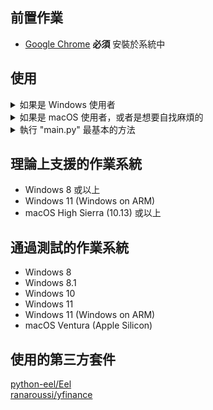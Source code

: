 ## 前置作業
* [Google Chrome](https://www.google.com/chrome/) **必須** 安裝於系統中
## 使用
<details><summary>如果是 Windows 使用者</summary>
<p>

* 直接從 [Release](https://github.com/ccpl17/shd/releases) 下載 `.exe` 的執行檔即可
</p>
</details>
<details><summary>如果是 macOS 使用者，或者是想要自找麻煩的</summary>
<p>

* 安裝 [Anaconda Distribution 64-Bit](https://www.anaconda.com/products/distribution#Downloads)
* 完成後，打開 `Anaconda Prompt (Windows)` 或 `終端機 (macOS)`，輸入以下指令
```
pip install eel
```
* 待完成後再輸入以下指令
```
pip install yfinance
```
* 從 [Release](https://github.com/ccpl17/shd/releases) 下載 `Source code (zip)`
* 下載完成後解壓縮，使用 `Anaconda Prompt (Windows)` 或 `終端機 (macOS)` 執行 `main.py`
</p>
</details>
<details><summary>執行 "main.py" 最基本的方法</summary>
<p>

> Anaconda Prompt (Windows)
```
C:/Users/[改成你的使用者名稱]/anaconda3/python.exe [將 main.py 拖曳至此]
```
> 終端機 (macOS)
```
/Users/[改成你的使用者名稱]/opt/anaconda3/bin/python [將 main.py 拖曳至此]
```
</p>
</details>

## 理論上支援的作業系統
* Windows 8 或以上
* Windows 11 (Windows on ARM)
* macOS High Sierra (10.13) 或以上
## 通過測試的作業系統
* Windows 8
* Windows 8.1
* Windows 10
* Windows 11
* Windows 11 (Windows on ARM)
* macOS Ventura (Apple Silicon)
## 使用的第三方套件
[python-eel/Eel](https://github.com/python-eel/Eel)  
[ranaroussi/yfinance](https://github.com/ranaroussi/yfinance)
